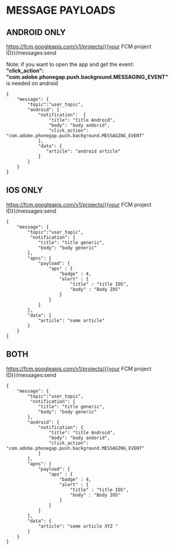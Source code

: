 # MESSAGE PAYLOADS

## ANDROID ONLY

https://fcm.googleapis.com/v1/projects/{{your FCM project ID}}/messages:send

Note: if you want to open the app and get the event:    
**"click_action": "com.adobe.phonegap.push.background.MESSAGING_EVENT"**    
is needed on android

```
{
    "message": {
        "topic":"user_topic",
        "android": {
            "notification":  {
                "title": "title Android",
                "body": "body andorid",
                "click_action": "com.adobe.phonegap.push.background.MESSAGING_EVENT"
            },
            "data": {
               "article": "android article"
            }
        }
    }
}
```

## IOS ONLY

https://fcm.googleapis.com/v1/projects/{{your FCM project ID}}/messages:send

```
{
    "message": {
        "topic":"user_topic",
         "notification": {
            "title": "title generic",
            "body": "body generic"
        },
        "apns": {
            "payload": {
                "aps" : {
                    "badge" : 4,
                    "alert" : {
                        "title" : "title IOS",
                        "body" : "Body IOS"
                    }
                }
            }
        },
        "data": {
            "article": "some article"
        }
    }
}
```

## BOTH

https://fcm.googleapis.com/v1/projects/{{your FCM project ID}}/messages:send

```
{
    "message": {
        "topic":"user_topic",
         "notification": {
            "title": "title generic",
            "body": "body generic"
        },
        "android": {
            "notification": {
                "title": "title Android",
                "body": "body andorid",
                "click_action": "com.adobe.phonegap.push.background.MESSAGING_EVENT"
            }
        },
        "apns": {
            "payload": {
                "aps" : {
                    "badge" : 4,
                    "alert" : {
                        "title" : "title IOS",
                        "body" : "Body IOS"
                    }
                }
            }
        },
        "data": {
            "article": "some article XYZ "
        }
    }
}
```